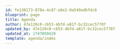 ```yaml
---
id: fe130173-878a-4c87-a9e2-0a549adbfdc8
blueprint: page
title: Agenda
author: 47e120c0-c653-4bfd-a81f-bc32cec57707
updated_by: 47e120c0-c653-4bfd-a81f-bc32cec57707
updated_at: 1747050429
template: agenda/index
---
```

